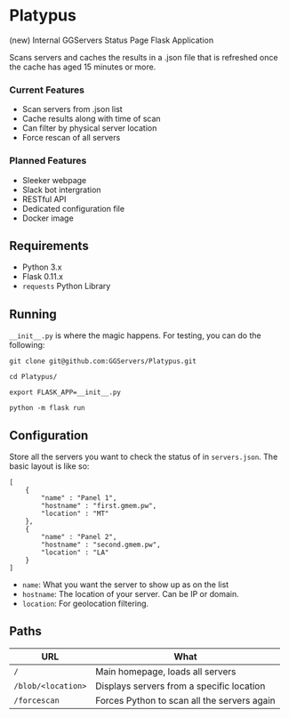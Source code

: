 # Platypus
(new) Internal GGServers Status Page Flask Application

Scans servers and caches the results in a .json file that
is refreshed once the cache has aged 15 minutes or more.

### Current Features
 - Scan servers from .json list
 - Cache results along with time of scan 
 - Can filter by physical server location
 - Force rescan of all servers
 
### Planned Features
 - Sleeker webpage
 - Slack bot intergration
 - RESTful API
 - Dedicated configuration file
 - Docker image

## Requirements
 - Python 3.x
 - Flask 0.11.x
 - `requests` Python Library
 
## Running
`__init__.py` is where the magic happens. For testing, you can
do the following:

```
git clone git@github.com:GGServers/Platypus.git

cd Platypus/

export FLASK_APP=__init__.py

python -m flask run
```

## Configuration
Store all the servers you want to check the status of in `servers.json`.
The basic layout is like so:

```
[
	{
		"name" : "Panel 1",
		"hostname" : "first.gmem.pw",
		"location" : "MT"
	},
	{
		"name" : "Panel 2",
		"hostname" : "second.gmem.pw",
		"location" : "LA"
	}
]
```

 - `name`: What you want the server to show up as on the list
 - `hostname`: The location of your server. Can be IP or domain.
 - `location`: For geolocation filtering.
 
## Paths

| URL | What |
| --- | ---- |
| `/` | Main homepage, loads all servers |
| `/blob/<location>` | Displays servers from a specific location |
| `/forcescan` | Forces Python to scan all the servers again |